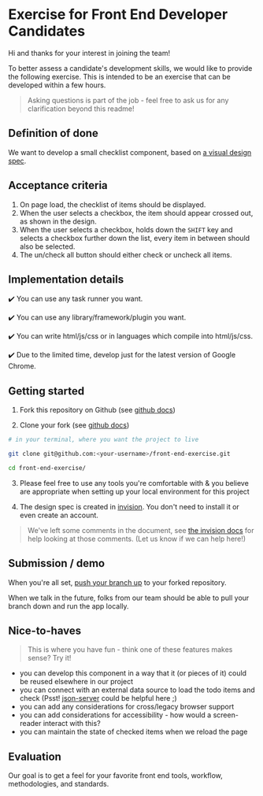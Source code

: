Exercise for Front End Developer Candidates
===========================================

Hi and thanks for your interest in joining the team!

To better assess a candidate's development skills, we would like to provide the following exercise. This is intended to be an exercise that can be developed within a few hours.

> Asking questions is part of the job - feel free to ask us for any clarification beyond this readme!

Definition of done
-------------------

We want to develop a small checklist component, based on [a visual design spec](https://projects.invisionapp.com/share/59FOTMHR2X4#/screens/277498035).

Acceptance criteria
-------------------

1. On page load, the checklist of items should be displayed.
1. When the user selects a checkbox, the item should appear crossed out, as shown in the design.
1. When the user selects a checkbox, holds down the `SHIFT` key and selects a checkbox further down the list, every item in between should also be selected.
1. The un/check all button should either check or uncheck all items.

Implementation details
----------------------

:heavy_check_mark: You can use any task runner you want.

:heavy_check_mark: You can use any library/framework/plugin you want.

:heavy_check_mark: You can write html/js/css or in languages which compile into html/js/css.

:heavy_check_mark: Due to the limited time, develop just for the latest version of Google Chrome.

Getting started
---------------

1. Fork this repository on Github (see [github docs](https://guides.github.com/activities/forking/#fork))


2. Clone your fork (see [github docs](https://guides.github.com/activities/forking/#clone))

```bash
# in your terminal, where you want the project to live

git clone git@github.com:<your-username>/front-end-exercise.git 

cd front-end-exercise/
```

3. Please feel free to use any tools you're comfortable with & you believe are appropriate when setting up your local environment for this project

4. The design spec is created in [invision](https://support.invisionapp.com/hc/en-us/articles/115000638763).  You don't need to install it or even create an account.  

> We've left some comments in the document, see [the invision docs](https://support.invisionapp.com/hc/en-us/articles/115000634946) for help looking at those comments.  (Let us know if we can help here!)

Submission / demo
-----------------

When you're all set, [push your branch up](https://guides.github.com/activities/forking/#making-changes) to your forked repository.

When we talk in the future, folks from our team should be able to pull your branch down and run the app locally.

Nice-to-haves
-------------
> This is where you have fun - think one of these features makes sense? Try it!

- you can develop this component in a way that it (or pieces of it) could be reused elsewhere in our project
- you can connect with an external data source to load the todo items and check (Psst! [json-server](https://github.com/typicode/json-server#readme) could be helpful here ;)
- you can add any considerations for cross/legacy browser support
- you can add considerations for accessibility - how would a screen-reader interact with this?
- you can maintain the state of checked items when we reload the page


Evaluation
----------

Our goal is to get a feel for your favorite front end tools, workflow, methodologies, and standards.
